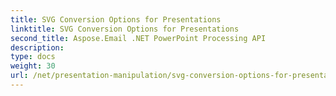 ```yaml
---
title: SVG Conversion Options for Presentations
linktitle: SVG Conversion Options for Presentations
second_title: Aspose.Email .NET PowerPoint Processing API
description: 
type: docs
weight: 30
url: /net/presentation-manipulation/svg-conversion-options-for-presentations/
---
```

